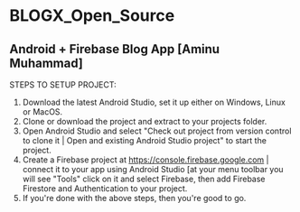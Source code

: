 # BLOGX_Open_Source
## Android + Firebase Blog App [Aminu Muhammad]

STEPS TO SETUP PROJECT:
1. Download the latest Android Studio, set it up either on Windows, Linux or MacOS.
2. Clone or download the project and extract to your projects folder.
3. Open Android Studio and select "Check out project from version control to clone it | Open and existing Android Studio project" to start the project.
4. Create a Firebase project at https://console.firebase.google.com | connect it to your app using Android Studio [at your menu toolbar you will see "Tools" click on it and select Firebase, then add Firebase Firestore and Authentication to your project.
5. If you're done with the above steps, then you're good to go.
